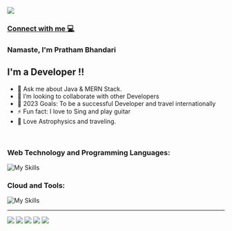 ![](https://komarev.com/ghpvc/?username=prathambhandari&style=for-the-badge&color=grey)

### [Connect with me 💻](https://prathambhandari.bio.link/)



### Namaste, I'm Pratham Bhandari

## I'm a Developer !!
- 🌱 Ask me about Java & MERN Stack.
- 👯 I’m looking to collaborate with other Developers 
- 🥅 2023 Goals: To be a successful Developer and travel internationally
- ⚡ Fun fact: I love to Sing and play guitar
- 💬 Love Astrophysics and traveling.
<br />


### Web Technology and Programming Languages:
![My Skills](https://skillicons.dev/icons?i=html,css,js,ts,react,redux,nextjs,tailwind,sass,java,c,nodejs,mongodb)

### Cloud and Tools:

![My Skills](https://skillicons.dev/icons?i=aws,linux,docker,kubernetes,)

<hr />

![](http://github-profile-summary-cards.vercel.app/api/cards/profile-details?username=prathambhandari&theme=transparent)
![](http://github-profile-summary-cards.vercel.app/api/cards/repos-per-language?username=prathambhandari&theme=transparent)
![](http://github-profile-summary-cards.vercel.app/api/cards/most-commit-language?username=prathambhandari&theme=transparent)
![](http://github-profile-summary-cards.vercel.app/api/cards/stats?username=prathambhandari&theme=transparent)
![](http://github-profile-summary-cards.vercel.app/api/cards/productive-time?username=prathambhandari&theme=transparent)


